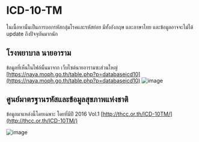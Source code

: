 
# ICD-10-TM

ในเนื้อหานั้นเป็นการบอกรหัสกลุ่มโรคและรหัสย่อย มีทั้งอังกฤษ และภาษาไทย และข้อมูลอาจจะไม่ได้ update ถึงปัจจุบันมากนัก



## โรงพยาบาล นายอาราม
ข้อมูลที่เห็นในไฟล์นั้นมาจาก เว็บไซต์นายอารามซะส่วนใหญ่
[https://naya.moph.go.th/table.php?p=databaseicd10](https://naya.moph.go.th/table.php?p=databaseicd10)
![image](https://github.com/NaritNt/icd-10-tm/assets/131785594/c2b1d591-bb70-41ea-998f-3a99dca51e3e)

## ศูนย์มาตรฐานรหัสและข้อมูลสุขภาพแห่งชาติ
ข้อมูลมาแหล่งนี้โดยเฉพาะ โดยที่มีปี 2016 Vol.1 
[http://thcc.or.th/ICD-10TM/](http://thcc.or.th/ICD-10TM/)

![image](https://github.com/NaritNt/icd-10-tm/assets/131785594/b1e70856-1459-4d03-bf91-1cc4bd65b957)


